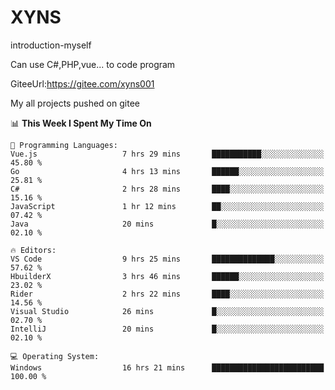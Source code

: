 # XYNS
introduction-myself

Can use C#,PHP,vue... to code program

GiteeUrl:https://gitee.com/xyns001

My all projects pushed on gitee

<!--START_SECTION:waka-->
📊 **This Week I Spent My Time On** 

```text
💬 Programming Languages: 
Vue.js                   7 hrs 29 mins       ███████████░░░░░░░░░░░░░░   45.80 % 
Go                       4 hrs 13 mins       ██████░░░░░░░░░░░░░░░░░░░   25.81 % 
C#                       2 hrs 28 mins       ████░░░░░░░░░░░░░░░░░░░░░   15.16 % 
JavaScript               1 hr 12 mins        ██░░░░░░░░░░░░░░░░░░░░░░░   07.42 % 
Java                     20 mins             █░░░░░░░░░░░░░░░░░░░░░░░░   02.10 % 

🔥 Editors: 
VS Code                  9 hrs 25 mins       ██████████████░░░░░░░░░░░   57.62 % 
HbuilderX                3 hrs 46 mins       ██████░░░░░░░░░░░░░░░░░░░   23.02 % 
Rider                    2 hrs 22 mins       ████░░░░░░░░░░░░░░░░░░░░░   14.56 % 
Visual Studio            26 mins             █░░░░░░░░░░░░░░░░░░░░░░░░   02.70 % 
IntelliJ                 20 mins             █░░░░░░░░░░░░░░░░░░░░░░░░   02.10 % 

💻 Operating System: 
Windows                  16 hrs 21 mins      █████████████████████████   100.00 % 
```


<!--END_SECTION:waka-->
